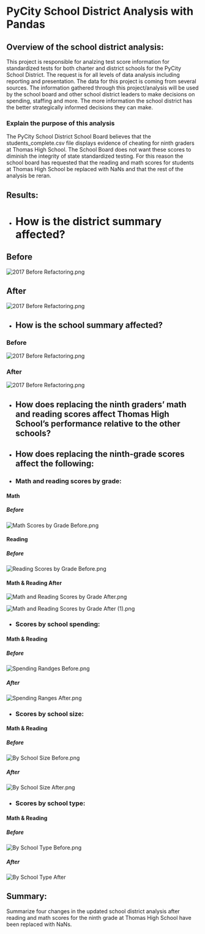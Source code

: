 # PyCity School District Analysis with Pandas

## Overview of the school district analysis:
This project is responsible for analzing test score information for standardized tests for both charter and district schools for the PyCity School District. The request is for all levels of data analysis including reporting and presentation. The data for this project is coming from several sources. The information gathered through this project/analysis will be used by the school board and other school district leaders to make decisions on spending, staffing and more. The more information the school district has the better strategically informed decisions they can make. 

### Explain the purpose of this analysis
The PyCity School District School Board believes that the students_complete.csv file displays evidence of cheating for ninth graders at Thomas High School. The School Board does not want these scores to diminish the integrity of state standardized testing. For this reason the school board has requested that the reading and math scores for students at Thomas High School be replaced with NaNs and that the rest of the analysis be reran.

## Results: 

- # How is the district summary affected?

## Before
![2017 Before Refactoring.png](https://github.com/AprilVilmin/stock-analysis/blob/main/2017%20Before%20Refactoring.png)

## After
![2017 Before Refactoring.png](https://github.com/AprilVilmin/stock-analysis/blob/main/2017%20Before%20Refactoring.png)

- ## How is the school summary affected?

### Before
![2017 Before Refactoring.png](https://github.com/AprilVilmin/stock-analysis/blob/main/2017%20Before%20Refactoring.png)

### After
![2017 Before Refactoring.png](https://github.com/AprilVilmin/stock-analysis/blob/main/2017%20Before%20Refactoring.png)

- ## How does replacing the ninth graders’ math and reading scores affect Thomas High School’s performance relative to the other schools?


- ## How does replacing the ninth-grade scores affect the following:

- ### Math and reading scores by grade:
#### Math

##### Before
![Math Scores by Grade Before.png](https://github.com/AprilVilmin/School_District_Analysis/blob/main/Math%20Scores%20by%20Grade%20Before.png)

#### Reading 

##### Before

![Reading Scores by Grade Before.png](https://github.com/AprilVilmin/School_District_Analysis/blob/main/Reading%20Scores%20by%20%20Grade%20Before.png)

#### Math & Reading After
![Math and Reading Scores by Grade After.png](https://github.com/AprilVilmin/School_District_Analysis/blob/main/Math%20and%20Reading%20Scores%20by%20Grade%20After.png)

![Math and Reading Scores by Grade After (1).png](https://github.com/AprilVilmin/School_District_Analysis/blob/main/Math%20and%20Reading%20Scores%20by%20Grade%20After%20(1).png)

- ### Scores by school spending:
#### Math & Reading

##### Before
![Spending Randges Before.png](https://github.com/AprilVilmin/School_District_Analysis/blob/main/Spending%20Ranges%20Before.png)

##### After
![Spending Ranges After.png](https://github.com/AprilVilmin/School_District_Analysis/blob/main/Spending%20Ranges%20After.png)


- ### Scores by school size:

#### Math & Reading

##### Before
![By School Size Before.png](https://github.com/AprilVilmin/School_District_Analysis/blob/main/By%20School%20Size%20Before.png)

##### After
![By School Size After.png](https://github.com/AprilVilmin/School_District_Analysis/blob/main/By%20School%20Size%20After.png)


- ### Scores by school type:

#### Math & Reading

##### Before
![By School Type Before.png](https://github.com/AprilVilmin/School_District_Analysis/blob/main/By%20School%20Type%20Before.png)

##### After
![By School Type After](https://github.com/AprilVilmin/School_District_Analysis/blob/main/By%20School%20Type%20After.png)

## Summary: 
Summarize four changes in the updated school district analysis after reading and math scores for the ninth grade at Thomas High School have been replaced with NaNs.
